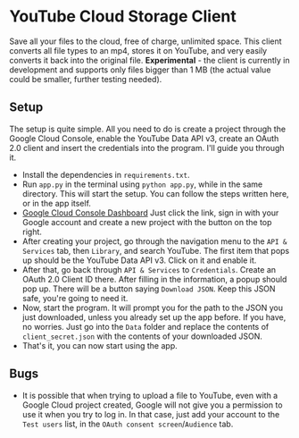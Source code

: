 # YouTube Cloud Storage Client
Save all your files to the cloud, free of charge, unlimited space. This client converts all file types to an mp4, stores it on YouTube, and very easily converts it back into the original file. <strong>Experimental</strong> - the client is currently in development and supports only files bigger than 1 MB (the actual value could be smaller, further testing needed).

## Setup
The setup is quite simple. All you need to do is create a project through the Google Cloud Console, enable the YouTube Data API v3, create an OAuth 2.0 client and insert the credentials into the program. I'll guide you through it.

- Install the dependencies in `requirements.txt`.
- Run `app.py` in the terminal using `python app.py`, while in the same directory. This will start the setup. You can follow the steps written here, or in the app itself.
- [Google Cloud Console Dashboard](https://console.cloud.google.com/apis/dashboard) Just click the link, sign in with your Google account and create a new project with the button on the top right.
- After creating your project, go through the navigation menu to the `API & Services` tab, then `Library`, and search YouTube. The first item that pops up should be the YouTube Data API v3. Click on it and enable it.
- After that, go back through `API & Services` to `Credentials`. Create an OAuth 2.0 Client ID there. After filling in the information, a popup should pop up. There will be a button saying `Download JSON`. Keep this JSON safe, you're going to need it.
- Now, start the program. It will prompt you for the path to the JSON you just downloaded, unless you already set up the app before. If you have, no worries. Just go into the `Data` folder and replace the contents of `client_secret.json` with the contents of your downloaded JSON.
- That's it, you can now start using the app.

## Bugs
- It is possible that when trying to upload a file to YouTube,  even with a Google Cloud project created, Google will not give you a permission to use it when you try to log in. In that case, just add your account to the `Test users` list, in the `OAuth consent screen`/`Audience` tab.